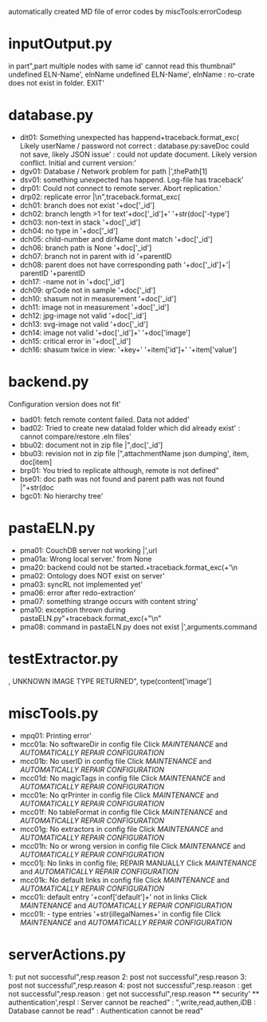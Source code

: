 automatically created MD file of error codes by miscTools:errorCodesp
# inputOutput.py
  in part",part
  multiple nodes with same id'
  cannot read this thumbnail"
  undefined ELN-Name', elnName
  undefined ELN-Name', elnName
 : ro-crate does not exist in folder. EXIT'

# database.py
  - dit01: Something unexpected has happend+traceback.format_exc(
    Likely userName / password not correct
 : database.py:saveDoc could not save, likely JSON issue'
 : could not update document. Likely version conflict. Initial and current version:'
  - dgv01: Database / Network problem for path |',thePath[1]
  - dsv01: something unexpected has happend. Log-file has traceback'
  - drp01: Could not connect to remote server. Abort replication.'
  - drp02: replicate error |\n",traceback.format_exc(
  - dch01: branch does not exist '+doc['_id']
  - dch02: branch length >1 for text'+doc['_id']+' '+str(doc['-type']
  - dch03: non-text in stack '+doc['_id']
  - dch04: no type in '+doc['_id']
  - dch05: child-number and dirName dont match '+doc['_id']
  - dch06: branch path is None '+doc['_id']
  - dch07: branch not in parent with id '+parentID
  - dch08: parent does not have corresponding path '+doc['_id']+'| parentID '+parentID
  - dch17: -name not in '+doc['_id']
  - dch09: qrCode not in sample '+doc['_id']
  - dch10: shasum not in measurement '+doc['_id']
  - dch11: image not in measurement '+doc['_id']
  - dch12: jpg-image not valid '+doc['_id']
  - dch13: svg-image not valid '+doc['_id']
  - dch14: image not valid '+doc['_id']+' '+doc['image']
  - dch15: critical error in '+doc['_id']
  - dch16: shasum twice in view: '+key+' '+item['id']+' '+item['value']

# backend.py
  Configuration version does not fit'
  - bad01: fetch remote content failed. Data not added'
  - bad02: Tried to create new datalad folder which did already exist'
 : cannot compare/restore .eln files'
  - bbu02: document not in zip file |",doc['_id']
  - bbu03: revision not in zip file |",attachmentName
  json dumping', item, doc[item]
  - brp01: You tried to replicate although, remote is not defined"
  - bse01: doc path was not found and parent path was not found |"+str(doc
  - bgc01: No hierarchy tree'

# pastaELN.py
  - pma01: CouchDB server not working |',url
  - pma01a: Wrong local server.' from None
  - pma20: backend could not be started.+traceback.format_exc(+'\n
  - pma02: Ontology does NOT exist on server'
  - pma03: syncRL not implemented yet'
  - pma06: error after redo-extraction'
  - pma07: something strange occurs with content string'
  - pma10: exception thrown during pastaELN.py"+traceback.format_exc(+"\n"
  - pma08: command in pastaELN.py does not exist |',arguments.command

# testExtractor.py
 , UNKNOWN IMAGE TYPE RETURNED", type(content['image']

# miscTools.py
  - mpq01: Printing error'
  - mcc01a: No softwareDir in config file
    Click *MAINTENANCE* and *AUTOMATICALLY REPAIR CONFIGURATION*
  - mcc01b: No userID in config file
    Click *MAINTENANCE* and *AUTOMATICALLY REPAIR CONFIGURATION*
  - mcc01d: No magicTags in config file
    Click *MAINTENANCE* and *AUTOMATICALLY REPAIR CONFIGURATION*
  - mcc01e: No qrPrinter in config file
    Click *MAINTENANCE* and *AUTOMATICALLY REPAIR CONFIGURATION*
  - mcc01f: No tableFormat in config file
    Click *MAINTENANCE* and *AUTOMATICALLY REPAIR CONFIGURATION*
  - mcc01g: No extractors in config file
    Click *MAINTENANCE* and *AUTOMATICALLY REPAIR CONFIGURATION*
  - mcc01h: No or wrong version in config file
    Click *MAINTENANCE* and *AUTOMATICALLY REPAIR CONFIGURATION*
  - mcc01j: No links in config file; REPAIR MANUALLY
    Click *MAINTENANCE* and *AUTOMATICALLY REPAIR CONFIGURATION*
  - mcc01k: No default links in config file
    Click *MAINTENANCE* and *AUTOMATICALLY REPAIR CONFIGURATION*
  - mcc01i: default entry '+conf['default']+' not in links
    Click *MAINTENANCE* and *AUTOMATICALLY REPAIR CONFIGURATION*
  - mcc01l: - type entries '+str(illegalNames+' in config file
    Click *MAINTENANCE* and *AUTOMATICALLY REPAIR CONFIGURATION*

# serverActions.py
  1: put not successful",resp.reason
  2: post not successful",resp.reason
  3: post not successful",resp.reason
  4: post not successful",resp.reason
 : get not successful",resp.reason
 : get not successful",resp.reason
 ** security'
 ** authentication',respI
 : Server cannot be reached"
 : ",write,read,authen,iDB
 : Database cannot be read"
 : Authentication  cannot be read"

